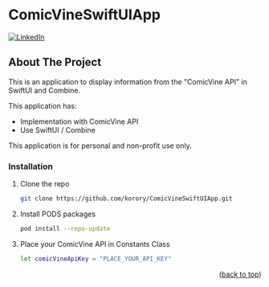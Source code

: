 # ComicVineSwiftUIApp

<!-- PROJECT SHIELDS -->
[![LinkedIn][linkedin-shield]][linkedin-url]

<!-- ABOUT THE PROJECT -->
## About The Project

This is an application to display information from the "ComicVine API" in SwiftUI and Combine.

This application has:
* Implementation with ComicVine API
* Use SwiftUI / Combine

This application is for personal and non-profit use only.

### Installation

1. Clone the repo
   ```sh
   git clone https://github.com/korory/ComicVineSwiftUIApp.git
   ```
2. Install PODS packages
   ```sh
   pod install --repo-update
   ```
3. Place your ComicVine API in Constants Class
   ```sh
   let comicVineApiKey = "PLACE_YOUR_API_KEY"
   ```
   
<p align="right">(<a href="#top">back to top</a>)</p>

<!-- MARKDOWN LINKS & IMAGES -->
<!-- https://www.markdownguide.org/basic-syntax/#reference-style-links -->
[linkedin-shield]: https://img.shields.io/badge/-LinkedIn-black.svg?style=for-the-badge&logo=linkedin&colorB=555
[linkedin-url]: https://www.linkedin.com/in/arnau-rivas-rivas/
